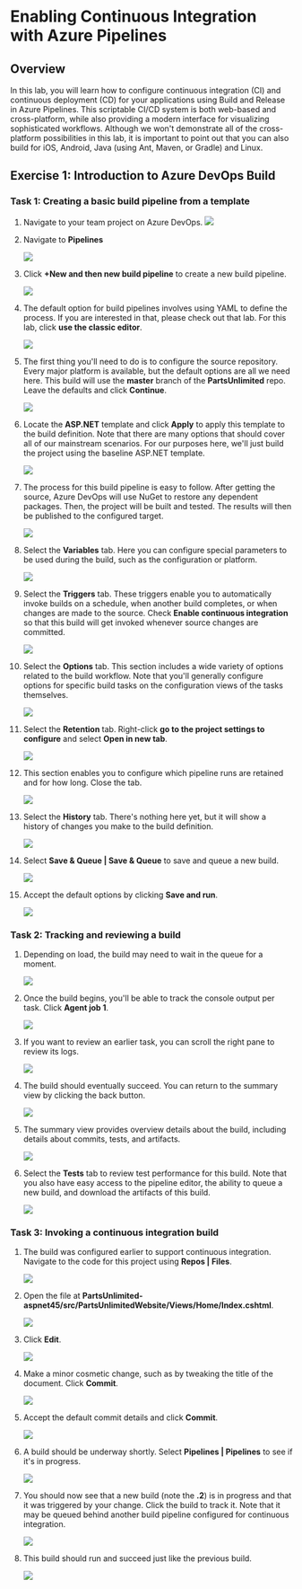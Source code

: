 # Enabling Continuous Integration with Azure Pipelines

## Overview ##

In this lab, you will learn how to configure continuous integration (CI) and continuous deployment (CD) for your applications using Build and Release in Azure Pipelines. This scriptable CI/CD system is both web-based and cross-platform, while also providing a modern interface for visualizing sophisticated workflows. Although we won't demonstrate all of the cross-platform possibilities in this lab, it is important to point out that you can also build for iOS, Android, Java (using Ant, Maven, or Gradle) and Linux.

<a name="Exercise1"></a>
## Exercise 1: Introduction to Azure DevOps Build ##

<a name="Ex1Task1"></a>
### Task 1: Creating a basic build pipeline from a template ###

1. Navigate to your team project on Azure DevOps.
    <kbd>
    <img src="images/028.png"/>
    </kbd>

1. Navigate to **Pipelines**

    <kbd>
    <img src="images/001.png"/>
    </kbd>

1. Click **+New and then new build pipeline** to create a new build pipeline.

    <kbd>
    <img src="images/000.png"/>
    </kbd>

1. The default option for build pipelines involves using YAML to define the process. If you are interested in that, please check out that lab. For this lab, click **use the classic editor**.
    
    <kbd>
    <img src="images/002.png"/>
    </kbd>
   

1. The first thing you'll need to do is to configure the source repository. Every major platform is available, but the default options are all we need here. This build will use the **master** branch of the **PartsUnlimited** repo. Leave the defaults and click **Continue**.

    <kbd>
    <img src="images/003.png"/>
    </kbd>

1. Locate the **ASP.NET** template and click **Apply** to apply this template to the build definition. Note that there are many options that should cover all of our mainstream scenarios. For our purposes here, we'll just build the project using the baseline ASP.NET template.

    <kbd>
    <img src="images/004.png"/>
    </kbd>  

1. The process for this build pipeline is easy to follow. After getting the source, Azure DevOps will use NuGet to restore any dependent packages. Then, the project will be built and tested. The results will then be published to the configured target.

    <kbd>
    <img src="images/005.png"/>
    </kbd>

1. Select the **Variables** tab. Here you can configure special parameters to be used during the build, such as the configuration or platform.

    <kbd>
    <img src="images/006.png"/>
    </kbd>

1. Select the **Triggers** tab. These triggers enable you to automatically invoke builds on a schedule, when another build completes, or when changes are made to the source. Check **Enable continuous integration** so that this build will get invoked whenever source changes are committed.

    <kbd>
    <img src="images/007.png"/>
    </kbd>

1. Select the **Options** tab. This section includes a wide variety of options related to the build workflow. Note that you'll generally configure options for specific build tasks on the configuration views of the tasks themselves.
    
    <kbd>
    <img src="images/008.png"/>
    </kbd>
   

1. Select the **Retention** tab. Right-click **go to the project settings to configure** and select **Open in new tab**.
      
    <kbd>
    <img src="images/009.png"/>
    </kbd>
    

1. This section enables you to configure which pipeline runs are retained and for how long. Close the tab.

    <kbd>
    <img src="images/010.png"/>
    </kbd>

1. Select the **History** tab. There's nothing here yet, but it will show a history of changes you make to the build definition.

    <kbd>
    <img src="images/011.png"/>
    </kbd>


1. Select **Save & Queue | Save & Queue** to save and queue a new build.

    <kbd>
    <img src="images/012.png"/>
    </kbd>

1. Accept the default options by clicking **Save and run**.

    <kbd>
    <img src="images/013.png"/>
    </kbd>

<a name="Ex1Task2"></a>
### Task 2: Tracking and reviewing a build ###

1. Depending on load, the build may need to wait in the queue for a moment.

    <kbd>
    <img src="images/014.png"/>
    </kbd>


1. Once the build begins, you'll be able to track the console output per task. Click **Agent job 1**.

    <kbd>
    <img src="images/015.png"/>
    </kbd>

1. If you want to review an earlier task, you can scroll the right pane to review its logs.

    <kbd>
    <img src="images/016.png"/>
    </kbd>


1. The build should eventually succeed. You can return to the summary view by clicking the back button.
     
    <kbd>
    <img src="images/017.png"/>
    </kbd>

1. The summary view provides overview details about the build, including details about commits, tests, and artifacts.

    <kbd>
    <img src="images/018.png"/>
    </kbd>


1. Select the **Tests** tab to review test performance for this build. Note that you also have easy access to the pipeline editor, the ability to queue a new build, and download the artifacts of this build.

    <kbd>
    <img src="images/019.png"/>
    </kbd>

<a name="Ex1Task3"></a>
### Task 3: Invoking a continuous integration build ###

1. The build was configured earlier to support continuous integration. Navigate to the code for this project using **Repos | Files**.

    <kbd>
    <img src="images/020.png"/>
    </kbd>


1. Open the file at **PartsUnlimited-aspnet45/src/PartsUnlimitedWebsite/Views/Home/Index.cshtml**.

    <kbd>
    <img src="images/021.png"/>
    </kbd>

1. Click **Edit**.

    <kbd>
    <img src="images/022.png"/>
    </kbd>
    
1. Make a minor cosmetic change, such as by tweaking the title of the document. Click **Commit**.

    <kbd>
    <img src="images/023.png"/>
    </kbd>

1. Accept the default commit details and click **Commit**.

    <kbd>
    <img src="images/024.png"/>
    </kbd>

1. A build should be underway shortly. Select **Pipelines | Pipelines** to see if it's in progress.
   
    <kbd>
    <img src="images/025.png"/>
    </kbd>

1. You should now see that a new build (note the **.2**) is in progress and that it was triggered by your change. Click the build to track it. Note that it may be queued behind another build pipeline configured for continuous integration.

    <kbd>
    <img src="images/026.png"/>
    </kbd>

1. This build should run and succeed just like the previous build.

    <kbd>
    <img src="images/027.png"/>
    </kbd>

